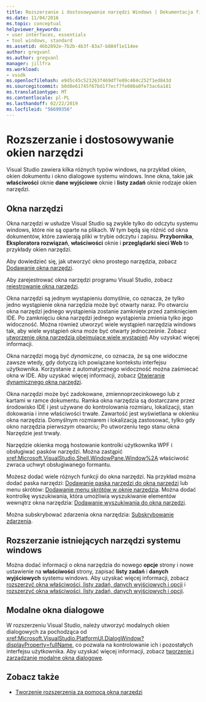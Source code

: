 ```yaml
---
title: Rozszerzanie i dostosowywanie narzędzi Windows | Dokumentacja firmy Microsoft
ms.date: 11/04/2016
ms.topic: conceptual
helpviewer_keywords:
- user interfaces, essentials
- tool windows, standard
ms.assetid: 46b2892e-7b2b-4b3f-83a7-b884f1e114ee
author: gregvanl
ms.author: gregvanl
manager: jillfra
ms.workload:
- vssdk
ms.openlocfilehash: e9d5c45c523263f469df7e89c484c252f1ed843d
ms.sourcegitcommit: b0d8e61745f67bd1f7ecf7fe080a0fe73ac6a181
ms.translationtype: MT
ms.contentlocale: pl-PL
ms.lasthandoff: 02/22/2019
ms.locfileid: "56699356"
---
```

# <a name="extend-and-customize-tool-windows"></a>Rozszerzanie i dostosowywanie okien narzędzi
Visual Studio zawiera kilka różnych typów windows, na przykład okien, okien dokumentu i okno dialogowe systemu windows. Inne okna, takie jak **właściwości** oknie **dane wyjściowe** oknie i **listy zadań** oknie rodzaje okien narzędzi.

## <a name="tool-windows"></a>Okna narzędzi
 Okna narzędzi w usłudze Visual Studio są zwykle tylko do odczytu systemu windows, które nie są oparte na plikach. W tym będą się różnić od okna dokumentów, które zawierają pliki w trybie odczytu i zapisu. **Przybornika**, **Eksploratora rozwiązań**, **właściwości** oknie i **przeglądarki sieci Web** to przykłady okien narzędzi.

 Aby dowiedzieć się, jak utworzyć okno prostego narzędzia, zobacz [Dodawanie okna narzędzi](../extensibility/adding-a-tool-window.md).

 Aby zarejestrować okna narzędzi programu Visual Studio, zobacz [rejestrowanie okna narzędzi](../extensibility/registering-a-tool-window.md).

 Okna narzędzi są jednym wystąpieniu domyślnie, co oznacza, że tylko jedno wystąpienie okna narzędzia może być otwarty naraz. Po otwarciu okna narzędzi jednego wystąpienia zostanie zamknięte przed zamknięciem IDE. Po zamknięciu okna narzędzi jednego wystąpienia zmienia tylko jego widoczność. Można również utworzyć wiele wystąpień narzędzia windows tak, aby wiele wystąpień okna może być otwarty jednocześnie. Zobacz [utworzenie okna narzędzia obejmujące wiele wystąpień](../extensibility/creating-a-multi-instance-tool-window.md) Aby uzyskać więcej informacji.

 Okna narzędzi mogą być *dynamiczne*, co oznacza, że są one widoczne zawsze wtedy, gdy dotyczą ich powiązane kontekstu interfejsu użytkownika. Korzystanie z automatycznego widoczność można zaśmiecać okna w IDE. Aby uzyskać więcej informacji, zobacz [Otwieranie dynamicznego okna narzędzi](../extensibility/opening-a-dynamic-tool-window.md).

 Okna narzędzi może być zadokowane, zmiennoprzecinkowego lub z kartami w ramce dokumentu. Ramka okna narzędzia są dostarczane przez środowisko IDE i jest używane do kontrolowania rozmiaru, lokalizacji, stan dokowania i inne właściwości trwałe. Zawartość jest wyświetlana w okienku okna narzędzia. Domyślnym rozmiarem i lokalizacją zastosować, tylko gdy okno narzędzia pierwszym otwarciu; Po utworzeniu tego stanu okna Narzędzie jest trwały.

 Narzędzie okienka mogą hostowanie kontrolki użytkownika WPF i obsługiwać pasków narzędzi. Można zastąpić <xref:Microsoft.VisualStudio.Shell.WindowPane.Window%2A> właściwość zwraca uchwyt obsługiwanego formantu.

 Możesz dodać wiele różnych funkcji do okna narzędzi. Na przykład można dodać paska narzędzi: [Dodawanie paska narzędzi do okna narzędzi](../extensibility/adding-a-toolbar-to-a-tool-window.md) lub menu skrótów: [Dodawanie menu skrótów w oknie narzędzia](../extensibility/adding-a-shortcut-menu-in-a-tool-window.md). Można dodać kontrolkę wyszukiwania, która umożliwia wyszukiwanie elementów wewnątrz okna narzędzia: [Dodawanie wyszukiwania do okna narzędzi](../extensibility/adding-search-to-a-tool-window.md).

 Można subskrybować zdarzenia okna narzędzia: [Subskrybowanie zdarzenia](../extensibility/subscribing-to-an-event.md).

## <a name="extend-existing-tool-windows"></a>Rozszerzanie istniejących narzędzi systemu windows
 Można dodać informacji o okna narzędzia do nowego **opcje** strony i nowe ustawienie na **właściwości** strony, zapisać **listy zadań** i **danych wyjściowych**  systemu windows. Aby uzyskać więcej informacji, zobacz [rozszerzyć okna właściwości, listy zadań, danych wyjściowych i opcji](../extensibility/extending-the-properties-task-list-output-and-options-windows.md) i [rozszerzyć okna właściwości, listy zadań, danych wyjściowych i opcji](../extensibility/extending-the-properties-task-list-output-and-options-windows.md).

## <a name="modal-dialog-boxes"></a>Modalne okna dialogowe
 W rozszerzeniu Visual Studio, należy utworzyć modalnych okien dialogowych za pochodząca od <xref:Microsoft.VisualStudio.PlatformUI.DialogWindow?displayProperty=fullName>, co pozwala na kontrolowanie ich i pozostałych interfejsu użytkownika. Aby uzyskać więcej informacji, zobacz [tworzenie i zarządzanie modalne okna dialogowe](../extensibility/creating-and-managing-modal-dialog-boxes.md).

## <a name="see-also"></a>Zobacz także
- [Tworzenie rozszerzenia za pomocą okna narzędzi](../extensibility/creating-an-extension-with-a-tool-window.md)